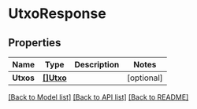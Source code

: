 # UtxoResponse

## Properties

Name | Type | Description | Notes
------------ | ------------- | ------------- | -------------
**Utxos** | [**[]Utxo**](Utxo.md) |  | [optional] 

[[Back to Model list]](../README.md#documentation-for-models) [[Back to API list]](../README.md#documentation-for-api-endpoints) [[Back to README]](../README.md)


